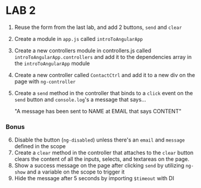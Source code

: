 # LAB 2

1. Reuse the form from the last lab, and add 2 buttons, `send` and `clear`
2. Create a module in `app.js` called `introToAngularApp`
3. Create a new controllers module in controllers.js called `introToAngularApp.controllers` and add it to the dependencies array in the `introToAngularApp` module
4. Create a new controller called `ContactCtrl` and add it to a new div on the page with `ng-controller`
5. Create a `send` method in the controller that binds to a `click` event on the `send` button and `console.log`'s a message that says...

    "A message has been sent to NAME at EMAIL that says CONTENT"
 
### Bonus    

6. Disable the button (`ng-disabled`) unless there's an `email` and `message` defined in the scope    
7. Create a `clear` method in the controller that attaches to the `clear` button clears the content of all the inputs, selects, and textareas on the page.
8. Show a success message on the page after clicking `send` by utilizing `ng-show` and a variable on the scope to trigger it
9. Hide the message after 5 seconds by importing `$timeout` with DI